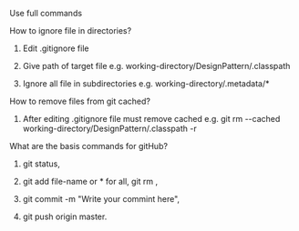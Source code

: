 Use full commands

How to ignore file in directories?

1) Edit .gitignore file

2) Give path of target file e.g. working-directory/DesignPattern/.classpath

3) Ignore all file in subdirectories e.g. working-directory/.metadata/*

How to remove files from git cached?

1) After editing .gitignore file must remove cached e.g. git rm --cached working-directory/DesignPattern/.classpath -r

What are the basis commands for gitHub?

1) git status, 

2) git add file-name or * for all, git rm , 

3) git commit -m "Write your commint here", 

5) git push origin master.

